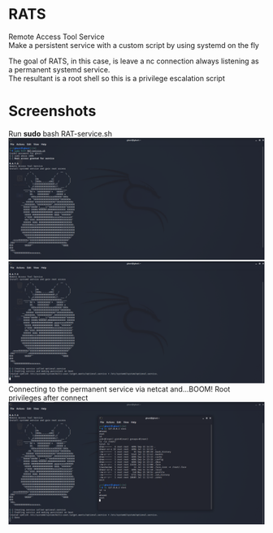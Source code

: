 # RATS
Remote Access Tool Service  
Make a persistent service with a custom script by using systemd on the fly  

The goal of RATS, in this case, is leave a nc connection always listening as a permanent systemd service.  
The resultant is a root shell so this is a privilege escalation script  

# Screenshots 

Run **sudo** bash RAT-service.sh  
![alt text](https://github.com/0bfxGH0ST/RATS/blob/main/screenshots/screenshot01.png)  
![alt text](https://github.com/0bfxGH0ST/RATS/blob/main/screenshots/screenshot02.png)  
Connecting to the permanent service via netcat and...BOOM! Root privileges after connect  
![alt text](https://github.com/0bfxGH0ST/RATS/blob/main/screenshots/screenshot03.png)  
